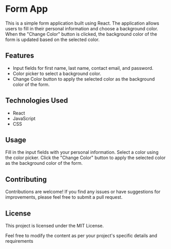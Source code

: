 # Form App

This is a simple form application built using React. The application allows users to fill in their personal information and choose a background color. When the "Change Color" button is clicked, the background color of the form is updated based on the selected color.

## Features

- Input fields for first name, last name, contact email, and password.
- Color picker to select a background color.
- Change Color button to apply the selected color as the background color of the form.

## Technologies Used

- React
- JavaScript
- CSS

   
## Usage
Fill in the input fields with your personal information.
Select a color using the color picker.
Click the "Change Color" button to apply the selected color as the background color of the form.

## Contributing
Contributions are welcome! If you find any issues or have suggestions for improvements, please feel free to submit a pull request.

## License
This project is licensed under the MIT License.


Feel free to modify the content as per your project's specific details and requirements
